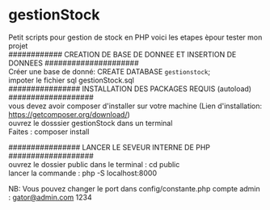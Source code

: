 # gestionStock
Petit scripts pour gestion de stock en PHP 
voici les etapes èpour tester mon projet<br>
############ CREATION DE BASE DE DONNEE ET INSERTION DE DONNEES #####################<br>
Créer une base de donné: CREATE DATABASE `gestionstock`;<br>
impoter le fichier sql gestionStock.sql <br>
################ INSTALLATION DES PACKAGES REQUIS (autoload) ###################<br>
vous devez avoir composer d'installer sur votre machine (Lien d'installation: https://getcomposer.org/download/)<br>
ouvrez le dosssier gestionStock dans un terminal <br>
Faites : composer install<br>

################ LANCER LE SEVEUR INTERNE DE PHP ###################<br>
ouvrez le dossier public dans le terminal : cd public<br>
lancer la commande : php -S localhost:8000<br>

NB: Vous pouvez changer le port dans config/constante.php
compte admin : gator@admin.com  1234

